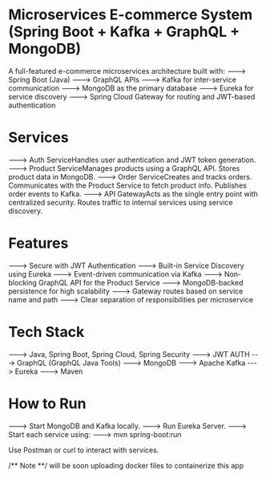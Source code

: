 Microservices E-commerce System (Spring Boot + Kafka + GraphQL + MongoDB)
=========================================================================
A full-featured e-commerce microservices architecture built with:
---> Spring Boot (Java)
---> GraphQL APIs
---> Kafka for inter-service communication
---> MongoDB as the primary database
---> Eureka for service discovery
---> Spring Cloud Gateway for routing and JWT-based authentication

Services
========
---> Auth ServiceHandles user authentication and JWT token generation.
---> Product ServiceManages products using a GraphQL API. Stores product data in MongoDB.
---> Order ServiceCreates and tracks orders. Communicates with the Product Service to fetch product info. Publishes order events to Kafka.
---> API GatewayActs as the single entry point with centralized security. Routes traffic to internal services using service discovery.

Features
========
---> Secure with JWT Authentication
---> Built-in Service Discovery using Eureka
---> Event-driven communication via Kafka
---> Non-blocking GraphQL API for the Product Service
---> MongoDB-backed persistence for high scalability
---> Gateway routes based on service name and path
---> Clear separation of responsibilities per microservice

Tech Stack
==========
---> Java, Spring Boot, Spring Cloud, Spring Security
---> JWT AUTH
---> GraphQL (GraphQL Java Tools)
---> MongoDB
---> Apache Kafka
---> Eureka
---> Maven

How to Run
==========
---> Start MongoDB and Kafka locally.
---> Run Eureka Server.
---> Start each service using:
---> mvn spring-boot:run

Use Postman or curl to interact with services.

/** Note **/ will be soon uploading docker files to containerize this app

